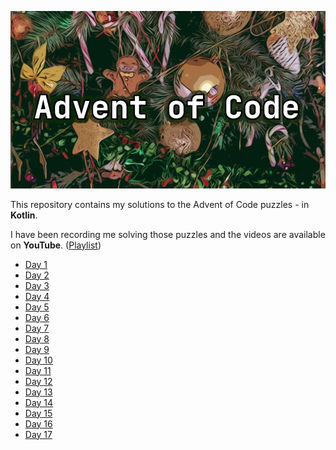 ![Advent of Code](header.png)

This repository contains my solutions to the Advent of Code puzzles - in **Kotlin**.

I have been recording me solving those puzzles and the videos are available on **YouTube**.
([Playlist](https://www.youtube.com/playlist?list=PLRJ4pSIA9DGs4TApRoTwvAe2R92WjXElv))

* [Day 1](https://www.youtube.com/watch?v=g_awvDAd9f0)
* [Day 2](https://www.youtube.com/watch?v=XHiBxin8KYk)
* [Day 3](https://www.youtube.com/watch?v=nKyAFrCmwtg)
* [Day 4](https://www.youtube.com/watch?v=_-iVrIIHif4)
* [Day 5](https://www.youtube.com/watch?v=RpoMEF2jrHU)
* [Day 6](https://www.youtube.com/watch?v=viBer3OX7CI)
* [Day 7](https://www.youtube.com/watch?v=ELmJBfsN6ow)
* [Day 8](https://www.youtube.com/watch?v=lD8ve2-tGbQ)
* [Day 9](https://www.youtube.com/watch?v=0Rax4myMaAg)
* [Day 10](https://www.youtube.com/watch?v=NHakgkVtnk4)
* [Day 11](https://www.youtube.com/watch?v=JXnaZElDNpw)
* [Day 12](https://www.youtube.com/watch?v=WBTpa9pqsgg)
* [Day 13](https://www.youtube.com/watch?v=2IuW7ne_Yog)
* [Day 14](https://www.youtube.com/watch?v=zodjpF1AmCM)
* [Day 15](https://www.youtube.com/watch?v=YcZRfgABB6Y)
* [Day 16](https://www.youtube.com/watch?v=Lw8HAJeoE2Q)
* [Day 17](https://www.youtube.com/watch?v=VGNmG1PbUrY)

